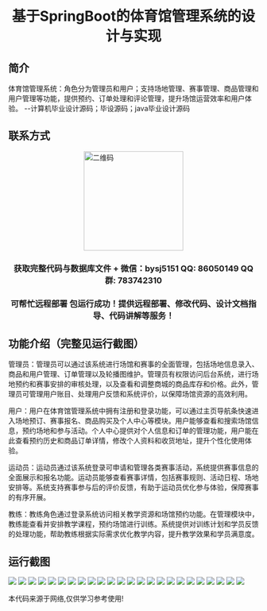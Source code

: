 <p><h1 align="center">基于SpringBoot的体育馆管理系统的设计与实现</h1></p>

## 简介
体育馆管理系统：角色分为管理员和用户；支持场地管理、赛事管理、商品管理和用户管理等功能，提供预约、订单处理和评论管理，提升场馆运营效率和用户体验。    --计算机毕业设计源码；毕设源码；java毕业设计源码


## 联系方式
<img src="https://bs-1329754181.cos.ap-shanghai.myqcloud.com/wx.jpg" alt="二维码" style="display: block; margin: 0 auto;" width="200px">
<p><h3 align="center">获取完整代码与数据库文件 + 微信：bysj5151 QQ: 86050149 QQ群: 783742310</h3></p>
<p><h3 align="center">可帮忙远程部署 包运行成功！提供远程部署、修改代码、设计文档指导、代码讲解等服务！</h3></p>

## 功能介绍（完整见运行截图）
管理员：管理员可以通过该系统进行场馆和赛事的全面管理，包括场地信息录入、商品和用户管理、订单管理以及轮播图维护。管理员有权限访问后台系统，进行场地预约和赛事安排的审核处理，以及查看和调整商城的商品库存和价格。此外，管理员可管理用户账目、处理用户反馈和系统评价，以保障场馆资源的高效利用。

用户：用户在体育馆管理系统中拥有注册和登录功能，可以通过主页导航条快速进入场地预订、赛事报名、商品购买及个人中心等模块。用户能够查看和搜索场馆信息，预约场地和参与活动。个人中心提供对个人信息和订单的管理功能，用户能在此查看预约历史和商品订单详情，修改个人资料和收货地址，提升个性化使用体验。

运动员：运动员通过该系统登录可申请和管理各类赛事活动，系统提供赛事信息的全面展示和报名功能。运动员能够查看赛事详情，包括赛事规则、活动日程、场地安排等。系统支持赛事参与后的评价反馈，有助于运动员优化参与体验，保障赛事的有序开展。

教练：教练角色通过登录系统访问相关教学资源和场馆预约功能。在管理模块中，教练能查看并安排教学课程，预约场馆进行训练。系统提供对训练计划和学员反馈的处理功能，帮助教练根据实际需求优化教学内容，提升教学效果和学员满意度。


## 运行截图
![](https://bs-1329754181.cos.ap-shanghai.myqcloud.com/spring/GymManagementSystemDesignAndImplementation/img/001.jpg)
![](https://bs-1329754181.cos.ap-shanghai.myqcloud.com/spring/GymManagementSystemDesignAndImplementation/img/002.jpg)
![](https://bs-1329754181.cos.ap-shanghai.myqcloud.com/spring/GymManagementSystemDesignAndImplementation/img/003.jpg)
![](https://bs-1329754181.cos.ap-shanghai.myqcloud.com/spring/GymManagementSystemDesignAndImplementation/img/004.jpg)
![](https://bs-1329754181.cos.ap-shanghai.myqcloud.com/spring/GymManagementSystemDesignAndImplementation/img/005.jpg)
![](https://bs-1329754181.cos.ap-shanghai.myqcloud.com/spring/GymManagementSystemDesignAndImplementation/img/006.jpg)
![](https://bs-1329754181.cos.ap-shanghai.myqcloud.com/spring/GymManagementSystemDesignAndImplementation/img/007.jpg)
![](https://bs-1329754181.cos.ap-shanghai.myqcloud.com/spring/GymManagementSystemDesignAndImplementation/img/008.jpg)
![](https://bs-1329754181.cos.ap-shanghai.myqcloud.com/spring/GymManagementSystemDesignAndImplementation/img/009.jpg)
![](https://bs-1329754181.cos.ap-shanghai.myqcloud.com/spring/GymManagementSystemDesignAndImplementation/img/010.jpg)
![](https://bs-1329754181.cos.ap-shanghai.myqcloud.com/spring/GymManagementSystemDesignAndImplementation/img/011.jpg)
![](https://bs-1329754181.cos.ap-shanghai.myqcloud.com/spring/GymManagementSystemDesignAndImplementation/img/012.jpg)
![](https://bs-1329754181.cos.ap-shanghai.myqcloud.com/spring/GymManagementSystemDesignAndImplementation/img/013.jpg)
![](https://bs-1329754181.cos.ap-shanghai.myqcloud.com/spring/GymManagementSystemDesignAndImplementation/img/014.jpg)
![](https://bs-1329754181.cos.ap-shanghai.myqcloud.com/spring/GymManagementSystemDesignAndImplementation/img/015.jpg)
![](https://bs-1329754181.cos.ap-shanghai.myqcloud.com/spring/GymManagementSystemDesignAndImplementation/img/016.jpg)
![](https://bs-1329754181.cos.ap-shanghai.myqcloud.com/spring/GymManagementSystemDesignAndImplementation/img/017.jpg)
![](https://bs-1329754181.cos.ap-shanghai.myqcloud.com/spring/GymManagementSystemDesignAndImplementation/img/018.jpg)
![](https://bs-1329754181.cos.ap-shanghai.myqcloud.com/spring/GymManagementSystemDesignAndImplementation/img/019.jpg)
![](https://bs-1329754181.cos.ap-shanghai.myqcloud.com/spring/GymManagementSystemDesignAndImplementation/img/020.jpg)
![](https://bs-1329754181.cos.ap-shanghai.myqcloud.com/spring/GymManagementSystemDesignAndImplementation/img/021.jpg)
![](https://bs-1329754181.cos.ap-shanghai.myqcloud.com/spring/GymManagementSystemDesignAndImplementation/img/022.jpg)
![](https://bs-1329754181.cos.ap-shanghai.myqcloud.com/spring/GymManagementSystemDesignAndImplementation/img/023.jpg)
![](https://bs-1329754181.cos.ap-shanghai.myqcloud.com/spring/GymManagementSystemDesignAndImplementation/img/024.jpg)

<p>本代码来源于网络,仅供学习参考使用!</p>
